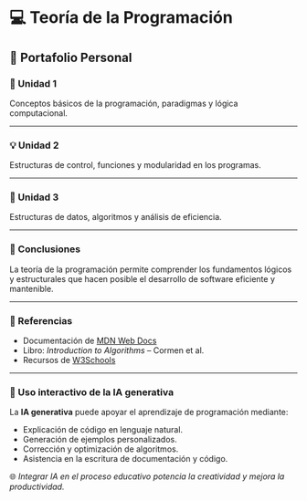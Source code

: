 # 💻 Teoría de la Programación

## 🧭 Portafolio Personal

### 📘 Unidad 1
Conceptos básicos de la programación, paradigmas y lógica computacional.

---

### 💡 Unidad 2
Estructuras de control, funciones y modularidad en los programas.

---

### 🧮 Unidad 3
Estructuras de datos, algoritmos y análisis de eficiencia.

---

### 🧠 Conclusiones
La teoría de la programación permite comprender los fundamentos lógicos y estructurales que hacen posible el desarrollo de software eficiente y mantenible.

---

### 🔖 Referencias
- Documentación de [MDN Web Docs](https://developer.mozilla.org/)
- Libro: *Introduction to Algorithms* – Cormen et al.
- Recursos de [W3Schools](https://www.w3schools.com/)

---

### 🤖 Uso interactivo de la IA generativa
La **IA generativa** puede apoyar el aprendizaje de programación mediante:
- Explicación de código en lenguaje natural.  
- Generación de ejemplos personalizados.  
- Corrección y optimización de algoritmos.  
- Asistencia en la escritura de documentación y código.

🌐 *Integrar IA en el proceso educativo potencia la creatividad y mejora la productividad.*

